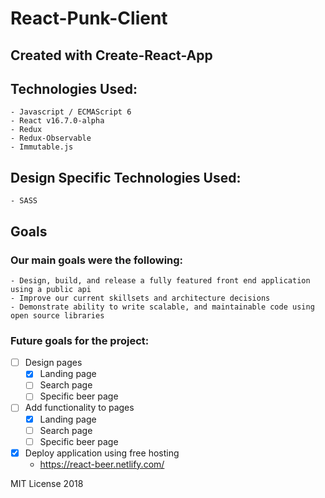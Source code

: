# React-Punk-Client

## Created with Create-React-App

## Technologies Used:
    - Javascript / ECMAScript 6
    - React v16.7.0-alpha
    - Redux
    - Redux-Observable
    - Immutable.js

## Design Specific Technologies Used:
    - SASS

## Goals

### Our main goals were the following:
    - Design, build, and release a fully featured front end application using a public api
    - Improve our current skillsets and architecture decisions
    - Demonstrate ability to write scalable, and maintainable code using open source libraries

### Future goals for the project:

 - [ ] Design pages
   - [X] Landing page
   - [ ] Search page
   - [ ] Specific beer page
 - [ ] Add functionality to pages
   - [X] Landing page
   - [ ] Search page
   - [ ] Specific beer page
 - [X] Deploy application using free hosting
   - https://react-beer.netlify.com/
 
 MIT License 2018
